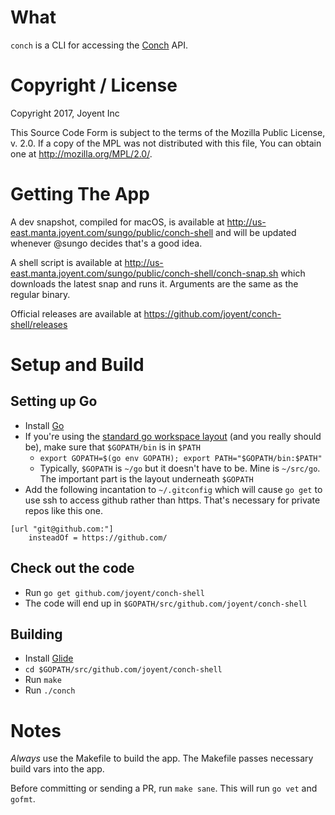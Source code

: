 # What

`conch` is a CLI for accessing the [Conch](https://github.com/joyent/conch) API.

# Copyright / License

Copyright 2017, Joyent Inc

This Source Code Form is subject to the terms of the Mozilla Public
License, v. 2.0. If a copy of the MPL was not distributed with this
file, You can obtain one at http://mozilla.org/MPL/2.0/.

# Getting The App

A dev snapshot, compiled for macOS, is available at
http://us-east.manta.joyent.com/sungo/public/conch-shell and will be updated
whenever @sungo decides that's a good idea.

A shell script is available at
http://us-east.manta.joyent.com/sungo/public/conch-shell/conch-snap.sh which
downloads the latest snap and runs it. Arguments are the same as the regular
binary.

Official releases are available at https://github.com/joyent/conch-shell/releases

# Setup and Build

## Setting up Go

* Install [Go](https://golang.org/)
* If you're using the [standard go workspace
  layout](https://golang.org/doc/code.html#Workspaces) (and you really should
  be), make sure that `$GOPATH/bin` is in `$PATH`
  * `export GOPATH=$(go env GOPATH); export PATH="$GOPATH/bin:$PATH"`
  * Typically, `$GOPATH` is `~/go` but it doesn't have to be. Mine is
    `~/src/go`. The important part is the layout underneath `$GOPATH`
* Add the following incantation to `~/.gitconfig` which will cause `go get` to
  use ssh to access github rather than https. That's necessary for private repos
  like this one.

```
[url "git@github.com:"]
	insteadOf = https://github.com/
```

## Check out the code

* Run `go get github.com/joyent/conch-shell`
* The code will end up in `$GOPATH/src/github.com/joyent/conch-shell`

## Building

* Install [Glide](https://glide.sh/)
* `cd $GOPATH/src/github.com/joyent/conch-shell`
* Run `make`
* Run `./conch`

# Notes

*Always* use the Makefile to build the app. The Makefile passes necessary build
vars into the app. 

Before committing or sending a PR, run `make sane`. This will run `go vet` and
`gofmt`.

